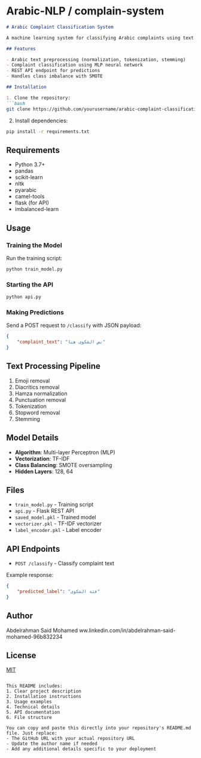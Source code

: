 #  Arabic-NLP / complain-system

```markdown
# Arabic Complaint Classification System

A machine learning system for classifying Arabic complaints using text processing and neural networks.

## Features

- Arabic text preprocessing (normalization, tokenization, stemming)
- Complaint classification using MLP neural network
- REST API endpoint for predictions
- Handles class imbalance with SMOTE

## Installation

1. Clone the repository:
```bash
git clone https://github.com/yourusername/arabic-complaint-classification.git
```

2. Install dependencies:
```bash
pip install -r requirements.txt
```

## Requirements

- Python 3.7+
- pandas
- scikit-learn
- nltk
- pyarabic
- camel-tools
- flask (for API)
- imbalanced-learn

## Usage

### Training the Model
Run the training script:
```bash
python train_model.py
```

### Starting the API
```bash
python api.py
```

### Making Predictions
Send a POST request to `/classify` with JSON payload:
```json
{
    "complaint_text": "نص الشكوى هنا"
}
```

## Text Processing Pipeline

1. Emoji removal
2. Diacritics removal
3. Hamza normalization
4. Punctuation removal
5. Tokenization
6. Stopword removal
7. Stemming

## Model Details

- **Algorithm**: Multi-layer Perceptron (MLP)
- **Vectorization**: TF-IDF
- **Class Balancing**: SMOTE oversampling
- **Hidden Layers**: 128, 64

## Files

- `train_model.py` - Training script
- `api.py` - Flask REST API
- `saved_model.pkl` - Trained model
- `vectorizer.pkl` - TF-IDF vectorizer
- `label_encoder.pkl` - Label encoder

## API Endpoints

- `POST /classify` - Classify complaint text

Example response:
```json
{
    "predicted_label": "فئة الشكوى"
}
```

## Author

Abdelrahman Said Mohamed
ww.linkedin.com/in/abdelrahman-said-mohamed-96b832234

## License

[MIT](LICENSE)
```

This README includes:
1. Clear project description
2. Installation instructions
3. Usage examples
4. Technical details
5. API documentation
6. File structure

You can copy and paste this directly into your repository's README.md file. Just replace:
- The GitHub URL with your actual repository URL
- Update the author name if needed
- Add any additional details specific to your deployment
